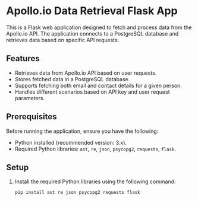 # Apollo.io Data Retrieval Flask App

This is a Flask web application designed to fetch and process data from the Apollo.io API. The application connects to a PostgreSQL database and retrieves data based on specific API requests.

## Features

- Retrieves data from Apollo.io API based on user requests.
- Stores fetched data in a PostgreSQL database.
- Supports fetching both email and contact details for a given person.
- Handles different scenarios based on API key and user request parameters.

## Prerequisites

Before running the application, ensure you have the following:

- Python installed (recommended version: 3.x).
- Required Python libraries: `ast`, `re`, `json`, `psycopg2`, `requests`, `flask`.

## Setup

1. Install the required Python libraries using the following command:

   ```bash
   pip install ast re json psycopg2 requests flask
